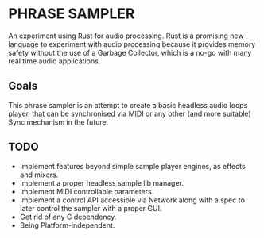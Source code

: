 # PHRASE SAMPLER

An experiment using Rust for audio processing.
Rust is a promising new language to experiment with audio processing because it provides memory safety without the use of a Garbage Collector, which is a no-go with many real time audio applications.

## Goals

This phrase sampler is an attempt to create a basic headless audio loops player, that can be synchronised via MIDI or any other (and more suitable) Sync mechanism in the future.

## TODO

- Implement features beyond simple sample player engines, as effects and mixers.
- Implement a proper headless sample lib manager.
- Implement MIDI controllable parameters.
- Implement a control API accessible via Network along with a spec to later control the sampler with a proper GUI.
- Get rid of any C dependency.
- Being Platform-independent.

